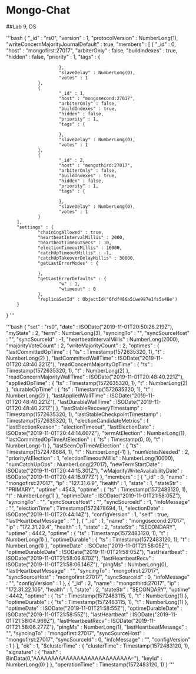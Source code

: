 # Mongo-Chat

##Lab 9, DS

'''bash 
{
        "_id" : "rs0",
        "version" : 1,
        "protocolVersion" : NumberLong(1),
        "writeConcernMajorityJournalDefault" : true,
        "members" : [
                {
                        "_id" : 0,
                        "host" : "mongofirst:27017",
                        "arbiterOnly" : false,
                        "buildIndexes" : true,
                        "hidden" : false,
                        "priority" : 1,
                        "tags" : {

                        },
                        "slaveDelay" : NumberLong(0),
                        "votes" : 1
                },
                {
                        "_id" : 1,
                        "host" : "mongosecond:27017",
                        "arbiterOnly" : false,
                        "buildIndexes" : true,
                        "hidden" : false,
                        "priority" : 1,
                        "tags" : {

                        },
                        "slaveDelay" : NumberLong(0),
                        "votes" : 1
                },
                {
                        "_id" : 2,
                        "host" : "mongothird:27017",
                        "arbiterOnly" : false,
                        "buildIndexes" : true,
                        "hidden" : false,
                        "priority" : 1,
                        "tags" : {

                        },
                        "slaveDelay" : NumberLong(0),
                        "votes" : 1
                }
        ],
        "settings" : {
                "chainingAllowed" : true,
                "heartbeatIntervalMillis" : 2000,
                "heartbeatTimeoutSecs" : 10,
                "electionTimeoutMillis" : 10000,
                "catchUpTimeoutMillis" : -1,
                "catchUpTakeoverDelayMillis" : 30000,
                "getLastErrorModes" : {

                },
                "getLastErrorDefaults" : {
                        "w" : 1,
                        "wtimeout" : 0
                },
                "replicaSetId" : ObjectId("6fdf486a5iwe987e1fs5s48e")
        }
}
'''

'''bash
{
        "set" : "rs0",
        "date" : ISODate("2019-11-01T20:50:26.219Z"),
        "myState" : 2,
        "term" : NumberLong(3),
        "syncingTo" : "",
        "syncSourceHost" : "",
        "syncSourceId" : -1,
        "heartbeatIntervalMillis" : NumberLong(2000),
        "majorityVoteCount" : 2,
        "writeMajorityCount" : 2,
        "optimes" : {
                "lastCommittedOpTime" : {
                        "ts" : Timestamp(1572635320, 1),
                        "t" : NumberLong(2)
                },
                "lastCommittedWallTime" : ISODate("2019-11-01T20:48:40.221Z"),
                "readConcernMajorityOpTime" : {
                        "ts" : Timestamp(1572635320, 1),
                        "t" : NumberLong(2)
                },
                "readConcernMajorityWallTime" : ISODate("2019-11-01T20:48:40.221Z"),
                "appliedOpTime" : {
                        "ts" : Timestamp(1572635320, 1),
                        "t" : NumberLong(2)
                },
                "durableOpTime" : {
                        "ts" : Timestamp(1572635320, 1),
                        "t" : NumberLong(2)
                },
                "lastAppliedWallTime" : ISODate("2019-11-01T20:48:40.221Z"),
                "lastDurableWallTime" : ISODate("2019-11-01T20:48:40.221Z")
        },
        "lastStableRecoveryTimestamp" : Timestamp(1572635320, 1),
        "lastStableCheckpointTimestamp" : Timestamp(1572635320, 1),
        "electionCandidateMetrics" : {
                "lastElectionReason" : "electionTimeout",
                "lastElectionDate" : ISODate("2019-11-01T20:44:14.667Z"),
                "termAtElection" : NumberLong(1),
                "lastCommittedOpTimeAtElection" : {
                        "ts" : Timestamp(0, 0),
                        "t" : NumberLong(-1)
                },
                "lastSeenOpTimeAtElection" : {
                        "ts" : Timestamp(1572478684, 1),
                        "t" : NumberLong(-1)
                },
                "numVotesNeeded" : 2,
                "priorityAtElection" : 1,
                "electionTimeoutMillis" : NumberLong(10000),
                "numCatchUpOps" : NumberLong(27017),
                "newTermStartDate" : ISODate("2019-11-01T20:44:15.301Z"),
                "wMajorityWriteAvailabilityDate" : ISODate("2019-11-01T20:44:15.977Z")
        },
        "members" : [
                {
                        "_id" : 0,
                        "name" : "mongofirst:27017",
                        "ip" : "127.31.6.9",
                        "health" : 1,
                        "state" : 1,
                        "stateStr" : "PRIMARY",
                        "uptime" : 4543,
                        "optime" : {
                                "ts" : Timestamp(1572483120, 1),
                                "t" : NumberLong(1)
                        },
                        "optimeDate" : ISODate("2019-11-01T21:58:05Z"),
                        "syncingTo" : "",
                        "syncSourceHost" : "",
                        "syncSourceId" : -1,
                        "infoMessage" : "",
                        "electionTime" : Timestamp(1572478694, 1),
                        "electionDate" : ISODate("2019-11-01T20:44:14Z"),
                        "configVersion" : 1,
                        "self" : true,
                        "lastHeartbeatMessage" : ""
                },
                {
                        "_id" : 1,
                        "name" : "mongosecond:27017",
                        "ip" : "172.31.29.4",
                        "health" : 1,
                        "state" : 2,
                        "stateStr" : "SECONDARY",
                        "uptime" : 4442,
                        "optime" : {
                                "ts" : Timestamp(1572483120, 1),
                                "t" : NumberLong(1)
                        },
                        "optimeDurable" : {
                                "ts" : Timestamp(1572483120, 1),
                                "t" : NumberLong(1)
                        },
                        "optimeDate" : ISODate("2019-11-01T21:58:05Z"),
                        "optimeDurableDate" : ISODate("2019-11-01T21:58:05Z"),
                        "lastHeartbeat" : ISODate("2019-11-01T21:58:06.870Z"),
                        "lastHeartbeatRecv" : ISODate("2019-11-01T21:58:06.146Z"),
                        "pingMs" : NumberLong(0),
                        "lastHeartbeatMessage" : "",
                        "syncingTo" : "mongofirst:27017",
                        "syncSourceHost" : "mongofirst:27017",
                        "syncSourceId" : 0,
                        "infoMessage" : "",
                        "configVersion" : 1
                },
                {
                        "_id" : 2,
                        "name" : "mongothird:27017",
                        "ip" : "172.31.22.105",
                        "health" : 1,
                        "state" : 2,
                        "stateStr" : "SECONDARY",
                        "uptime" : 4442,
                        "optime" : {
                                "ts" : Timestamp(1572483115, 1),
                                "t" : NumberLong(1)
                        },
                        "optimeDurable" : {
                                "ts" : Timestamp(1572483115, 1),
                                "t" : NumberLong(1)
                        },
                        "optimeDate" : ISODate("2019-11-01T21:58:55Z"),
                        "optimeDurableDate" : ISODate("2019-11-01T21:58:55Z"),
                        "lastHeartbeat" : ISODate("2019-11-01T21:58:04.969Z"),
                        "lastHeartbeatRecv" : ISODate("2019-11-01T21:58:06.277Z"),
                        "pingMs" : NumberLong(1),
                        "lastHeartbeatMessage" : "",
                        "syncingTo" : "mongofirst:27017",
                        "syncSourceHost" : "mongofirst:27017",
                        "syncSourceId" : 0,
                        "infoMessage" : "",
                        "configVersion" : 1
                }
        ],
        "ok" : 1,
        "$clusterTime" : {
                "clusterTime" : Timestamp(1572483120, 1),
                "signature" : {
                        "hash" : BinData(0,"AAAAAAAAAAAAAAAAAAAAAAAAAAA="),
                        "keyId" : NumberLong(0)
                }
        },
        "operationTime" : Timestamp(1572483120, 1)
}
'''
